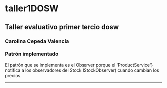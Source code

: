 # taller1DOSW
## Taller evaluativo primer tercio dosw
### Carolina Cepeda Valencia


### Patrón implementado
El patrón que se implementa es el Observer porque el 'ProductService'}
notifica a los observadores del Stock (StockObserver) cuando cambian
los precios.

---

